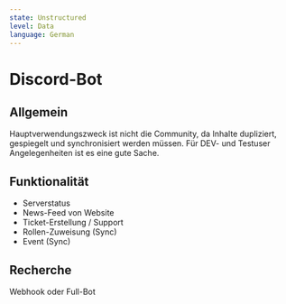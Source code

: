```yaml
---
state: Unstructured
level: Data
language: German
---
```

# Discord-Bot
## Allgemein
Hauptverwendungszweck ist nicht die Community, da Inhalte dupliziert, gespiegelt und synchronisiert werden müssen.
Für DEV- und Testuser Angelegenheiten ist es eine gute Sache.

## Funktionalität
- Serverstatus
- News-Feed von Website
- Ticket-Erstellung / Support
- Rollen-Zuweisung (Sync)
- Event (Sync)

## Recherche
Webhook oder Full-Bot
